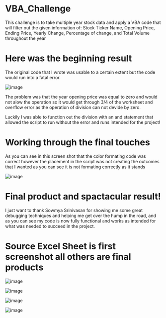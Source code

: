 # VBA_Challenge

This challenge is to take multiple year stock data and apply a VBA code that will filter out the given information of: Stock Ticker Name, Opening Price, Ending Price, Yearly Change, Percentage of change, and Total Volume throughout the year

# Here was the beginning result

The original code that I wrote was usable to a certain extent but the code would run into a fatal error.

![image](https://user-images.githubusercontent.com/79068185/112737249-39667300-8f16-11eb-8bd1-3b9368d56086.png)

The problem was that the year opening price was equal to zero and would not alow the operation so it would get through 3/4 of the worksheet and overflow error as the operation of division can not devide by zero.
 
Luckily I was able to function out the division with an and statement that allowed the script to run without the error and runs intended for the project!

# Working through the final touches

As you can see in this screen shot that the color formating code was correct however the placement in the script was not creating the outcomes that I wanted as you can see it is not formating correctly as it stands


![image](https://user-images.githubusercontent.com/79068185/112771352-3df75e00-8fe0-11eb-9379-3f3380b249c7.png)


# Final product and spactacular result!

I just want to thank Sowmya Srinivasan for showing me some great debugging techniques and helping me get over the hump in the road, and as you can see my code is now fully functional and works as intended for what was needed to succeed in the project.

# Source Excel Sheet is first screenshot all others are final products
![image](https://user-images.githubusercontent.com/79068185/112771583-5caa2480-8fe1-11eb-9d93-682bae938856.png)

![image](https://user-images.githubusercontent.com/79068185/112771478-fa512400-8fe0-11eb-86e8-33ec4c178f42.png)

![image](https://user-images.githubusercontent.com/79068185/112771501-0fc64e00-8fe1-11eb-8638-6e60e2dd135f.png)

![image](https://user-images.githubusercontent.com/79068185/112771526-2a002c00-8fe1-11eb-8447-025b83b6bcd8.png)

